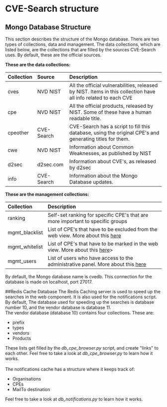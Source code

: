 # CVE-Search structure
## Mongo Database Structure
This section describes the structure of the Mongo database. There are
 two types of collections, data and management.
The data collections, which are listed below, are the collections that
 are filled by the sources CVE-Search uses.
By default, these are the official sources.

**These are the data collections:**

| Collection | Source     | Description |
| :---       | :---       | :---        |
| cves       | NVD NIST   | All the official vulnerabilities, released by NIST. Items in this collection have all info related to each CVE |
| cpe        | NVD NIST   | All the official products, released by NIST. Some of these have a human readable title. |
| cpeother   | CVE-Search | CVE-Search has a script to fill this database, using the original CPE's and generating titles for them. |
| cwe        | NVD NIST   | Information about Common Weaknesses, as published by NIST |
| d2sec      | d2sec.com  | Information about CVE's, as released by d2sec |
| info       | CVE-Search | Information about the Mongo Database updates. |

**These are the management collections:**

| Collection     | Description |
| :---           | :---        |
| ranking        | Self-set ranking for specific CPE's that are more important to specific groups |
| mgmt_blacklist | List of CPE's that have to be excluded from the web view. More about this [here](./webcomponent.md) |
| mgmt_whitelist | List of CPE's that have to be marked in the web view. More about this [here](./webcomponent.md)> |
| mgmt_users     | List of users who have access to the administrative panel. More about this [here](./webcomponent.md) |

By default, the Mongo database name is cvedb. This connection for the
 database is made on localhost, port 27017.

##Redis Cache Database
The Redis Caching server is used to speed up the searches in the web
 component. It is also used for the notifications script.<br />
By default, The database used for speeding up the searches is database
 number 10, and the vendor database is database 11.<br />
The vendor database (database 10) contains four collections. These are:

 * prefix
 * types
 * vendors
 * Products

These lists get filled by the *db_cpe_browser.py* script, and create
 "links" to each other. Feel free to take a look at *db_cpe_browser.py*
 to learn how it works. <br /> <br />
The notifications cache has a structure where it keeps track of:

 * Organisations
 * CPEs
 * MailTo destination

Feel free to take a look at *db_notifications.py* to learn how it works.
